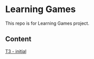 Learning Games
=============

This repo is for Learning Games project.


## Content

[ТЗ - initial](Requirements/Initial.md)
